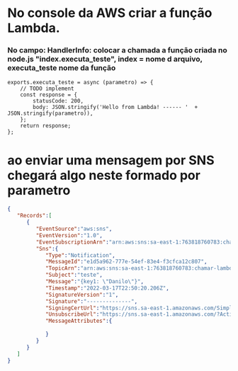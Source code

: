 # No console da AWS criar a função Lambda.
### No campo: HandlerInfo: colocar a chamada a função criada no node.js "index.executa_teste", index = nome d arquivo, executa_teste nome da função
```node
exports.executa_teste = async (parametro) => {
    // TODO implement
    const response = {
        statusCode: 200,
        body: JSON.stringify('Hello from Lambda! ------ '  + JSON.stringify(parametro)),
    };
    return response;
};
```


# ao enviar uma mensagem por SNS chegará algo neste formado por parametro
```json
{
   "Records":[
      {
         "EventSource":"aws:sns",
         "EventVersion":"1.0",
         "EventSubscriptionArn":"arn:aws:sns:sa-east-1:763818760783:chamar-lambda:a539f45c-102b-4cba-a873-0d5fb1f0540b",
         "Sns":{
            "Type":"Notification",
            "MessageId":"e1d5a962-777e-54ef-83e4-f3cfca12c807",
            "TopicArn":"arn:aws:sns:sa-east-1:763818760783:chamar-lambda",
            "Subject":"teste",
            "Message":"{key1: \"Danilo\"}",
            "Timestamp":"2022-03-17T22:50:20.206Z",
            "SignatureVersion":"1",
            "Signature":"--------------",
            "SigningCertUrl":"https://sns.sa-east-1.amazonaws.com/SimpleNotificationService-7ff5318490ec183fbaddaa2a969abfda.pem",
            "UnsubscribeUrl":"https://sns.sa-east-1.amazonaws.com/?Action=Unsubscribe&SubscriptionArn=arn:aws:sns:sa-east-1:763818760783:chamar-lambda:a539f45c-102b-4cba-a873-0d5fb1f0540b",
            "MessageAttributes":{
               
            }
         }
      }
   ]
}
```